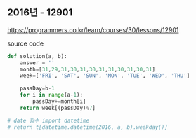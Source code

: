 ## 2016년 - 12901

https://programmers.co.kr/learn/courses/30/lessons/12901



source code

```python
def solution(a, b):
    answer = ''
    month=[31,29,31,30,31,30,31,31,30,31,30,31]
    week=['FRI', 'SAT', 'SUN', 'MON', 'TUE', 'WED', 'THU']

    passDay=b-1
    for i in range(a-1):
        passDay+=month[i]
    return week[(passDay)%7]

# date 함수 import datetime
# return t[datetime.datetime(2016, a, b).weekday()]
```

